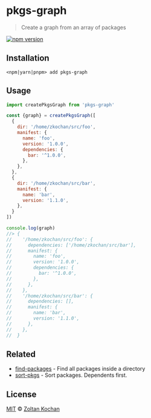 # pkgs-graph

> Create a graph from an array of packages

[![npm version](https://img.shields.io/npm/v/pkgs-graph.svg)](https://www.npmjs.com/package/pkgs-graph)

## Installation

```
<npm|yarn|pnpm> add pkgs-graph
```

## Usage

```js
import createPkgsGraph from 'pkgs-graph'

const {graph} = createPkgsGraph([
  {
    dir: '/home/zkochan/src/foo',
    manifest: {
      name: 'foo',
      version: '1.0.0',
      dependencies: {
        bar: '^1.0.0',
      },
    },
  },
  {
    dir: '/home/zkochan/src/bar',
    manifest: {
      name: 'bar',
      version: '1.1.0',
    },
  }
])

console.log(graph)
//> {
//    '/home/zkochan/src/foo': {
//      dependencies: ['/home/zkochan/src/bar'],
//      manifest: {
//        name: 'foo',
//        version: '1.0.0',
//        dependencies: {
//          bar: '^1.0.0',
//        },
//      },
//    },
//    '/home/zkochan/src/bar': {
//      dependencies: [],
//      manifest: {
//        name: 'bar',
//        version: '1.1.0',
//      },
//    },
//  }
```

## Related

* [find-packages](https://github.com/zkochan/find-packages) - Find all packages inside a directory
* [sort-pkgs](https://github.com/zkochan/sort-pkgs) - Sort packages. Dependents first.

## License

[MIT](LICENSE) © [Zoltan Kochan](https://www.kochan.io)
